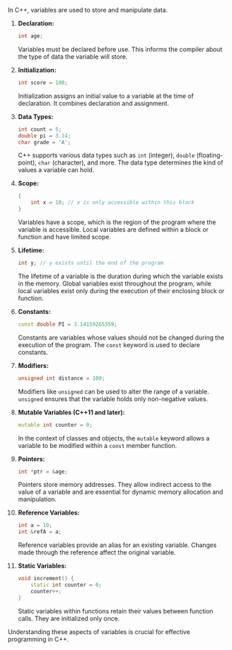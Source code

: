 In C++, variables are used to store and manipulate data.

1. **Declaration:**
   ```cpp
   int age;
   ```
   Variables must be declared before use. This informs the compiler about the type of data the variable will store.

2. **Initialization:**
   ```cpp
   int score = 100;
   ```
   Initialization assigns an initial value to a variable at the time of declaration. It combines declaration and assignment.

3. **Data Types:**
   ```cpp
   int count = 5;
   double pi = 3.14;
   char grade = 'A';
   ```
   C++ supports various data types such as `int` (integer), `double` (floating-point), `char` (character), and more. The data type determines the kind of values a variable can hold.

4. **Scope:**
   ```cpp
   {
       int x = 10; // x is only accessible within this block
   }
   ```
   Variables have a scope, which is the region of the program where the variable is accessible. Local variables are defined within a block or function and have limited scope.

5. **Lifetime:**
   ```cpp
   int y; // y exists until the end of the program
   ```
   The lifetime of a variable is the duration during which the variable exists in the memory. Global variables exist throughout the program, while local variables exist only during the execution of their enclosing block or function.

6. **Constants:**
   ```cpp
   const double PI = 3.14159265359;
   ```
   Constants are variables whose values should not be changed during the execution of the program. The `const` keyword is used to declare constants.

7. **Modifiers:**
   ```cpp
   unsigned int distance = 100;
   ```
   Modifiers like `unsigned` can be used to alter the range of a variable. `unsigned` ensures that the variable holds only non-negative values.

8. **Mutable Variables (C++11 and later):**
   ```cpp
   mutable int counter = 0;
   ```
   In the context of classes and objects, the `mutable` keyword allows a variable to be modified within a `const` member function.

9. **Pointers:**
   ```cpp
   int *ptr = &age;
   ```
   Pointers store memory addresses. They allow indirect access to the value of a variable and are essential for dynamic memory allocation and manipulation.

10. **Reference Variables:**
    ```cpp
    int a = 10;
    int &refA = a;
    ```
    Reference variables provide an alias for an existing variable. Changes made through the reference affect the original variable.

11. **Static Variables:**
    ```cpp
    void increment() {
        static int counter = 0;
        counter++;
    }
    ```
    Static variables within functions retain their values between function calls. They are initialized only once.

Understanding these aspects of variables is crucial for effective programming in C++.
